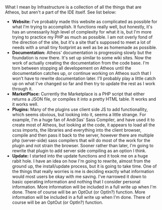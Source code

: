 What I mean by Infrastructure is a collection of all the things that are Atheos, but aren't a part of the IDE itself. See list below:

*   **Website:** I've probably made this website as complicated as possible for what I'm trying to accomplish. It functions really well, but honestly, it's has an unnessarily high level of complexity for what it is, but I'm more trying to practice my PHP as much as possible. I am not overly fond of the direction of the site, but it's a site that's supposed to meet a lot of needs with a small tiny footprint as well as be as homemade as possible.
*   **Documentation:** Atheos' documentation is progressing slowly but the foundation is now there. It's set up similar to some wiki sites. Now the work of actually creating the documentation from the code base. I'm torn between stopping all developement on Atheos until the documentation catches up, or continue working on Atheos such that I won't have to rewrite documentation later. I'll probably play a little catch up on what I've changed so far and then try to update the rest as I work through it.
*   **MarketPlace:** Currently the Marketplace is a PHP script that either returns a JSON file, or compiles it into a pretty HTML table. It works and it works well.
*   **Plugins:** Many of the plugins use client side JS to add functionallity, which seems obvious, but looking into it, seems a little strange. For example, I'm a huge fan of Andr3as' Sass Compiler, and have used it to create most of Atheos, but looking at the code, it appears to load all the scss imports, the libraries and everything into the client browser, compile and then pass it back to the server, however there are multiple php (server-side) sass compilers that will do most of the work for the plugin and not strain the browser. Sooner rather than later, I'm going to rewrite that plugin to add server side compiling as an option I think.
*   **Update:** I started into the update functions and it took me on a huge rabit hole. I have an idea on how I'm going to rewrite, almost from the ground up, the install/update process, but it is going to take time. One of the things that really worries is me is deciding exactly what information would most users be okay with me saving. I've narrowed it down to basic operating information and nothing that I consider personal information. More information will be included in a full write up when I'm done. There of course will be an OptOut (or OptIn?) function. More information will be included in a full write up when I'm done. There of course will be an OptOut (or OptIn?) function.
